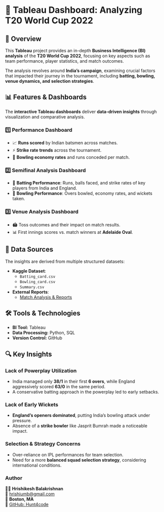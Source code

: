 # 🏏 Tableau Dashboard: Analyzing T20 World Cup 2022 

## 📌 Overview  
This **Tableau** project provides an in-depth **Business Intelligence (BI) analysis** of the **T20 World Cup 2022**, focusing on key aspects such as team performance, player statistics, and match outcomes. 

The analysis revolves around **India’s campaign**, examining crucial factors that impacted their journey in the tournament, including **batting, bowling, venue dynamics, and selection strategies**.

## 📊 Features & Dashboards  
The **interactive Tableau dashboards** deliver **data-driven insights** through visualization and comparative analysis.

### **1️⃣ Performance Dashboard**  
- 📈 **Runs scored** by Indian batsmen across matches.  
- ⚡ **Strike rate trends** across the tournament.  
- 🎯 **Bowling economy rates** and runs conceded per match.  

### **2️⃣ Semifinal Analysis Dashboard**  
- 🏏 **Batting Performance**: Runs, balls faced, and strike rates of key players from India and England.  
- 🎯 **Bowling Performance**: Overs bowled, economy rates, and wickets taken.  

### **3️⃣ Venue Analysis Dashboard**  
- 🏟️ Toss outcomes and their impact on match results.  
- 📊 First innings scores vs. match winners at **Adelaide Oval**.  

## 📂 Data Sources  
The insights are derived from multiple structured datasets:  
- **Kaggle Dataset**:
  - `Batting_card.csv`
  - `Bowling_card.csv`
  - `Summary.csv`
- **External Reports**:
  - [Match Analysis & Reports](https://english.mathrubhumi.com/special-pages/t20-world-cup-2022/t20-wc-check-out-what-went-wrong-during-india-s-loss-to-england-in-semifinal-1.8037470)

## 🛠️ Tools & Technologies  
- **BI Tool:** Tableau  
- **Data Processing:** Python, SQL  
- **Version Control:** GitHub  

## 🔍 Key Insights  
### **Lack of Powerplay Utilization**  
- India managed only **38/1** in their first **6 overs**, while England aggressively scored **63/0** in the same period.  
- A conservative batting approach in the powerplay led to early setbacks.  

### **Lack of Early Wickets**  
- **England’s openers dominated**, putting India’s bowling attack under pressure.  
- Absence of a **strike bowler** like Jasprit Bumrah made a noticeable impact.  

### **Selection & Strategy Concerns**  
- Over-reliance on IPL performances for team selection.  
- Need for a more **balanced squad selection strategy**, considering international conditions.  

### **Author**  
👨‍💻 **Hrishikesh Balakrishnan**  
📧 [hrishiumb@gmail.com](mailto:hrishiumb@gmail.com)  
📍 **Boston, MA**  
🔗 [GitHub: Hunt4code](https://github.com/Hunt4code)   
